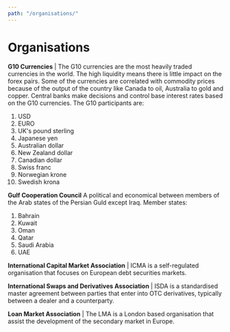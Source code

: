 ```yaml
---
path: "/organisations/"
---
```


# Organisations

**G10 Currencies** | The G10 currencies are the most heavily traded currencies in the world. The high liquidity means there is little impact on the forex pairs. Some of the currencies are correlated with commodity prices because of the output of the country like Canada to oil, Australia to gold and copper. Central banks make decisions and control base interest rates based on the G10 currencies. The G10 participants are: 

1. USD
2. EURO
3. UK's pound sterling
4. Japanese yen
5. Australian dollar
6. New Zealand dollar
7. Canadian dollar
8. Swiss franc
9. Norwegian krone
10. Swedish krona

**Gulf Cooperation Council** A political and economical between members of the Arab states of the Persian Guld except Iraq. Member states:
1. Bahrain
2. Kuwait
3. Oman
4. Qatar
5. Saudi Arabia
6. UAE

**International Capital Market Association** | ICMA is a self-regulated organisation that focuses on European debt securities markets.

**International Swaps and Derivatives Association** | ISDA is a standardised master agreement between parties that enter into OTC derivatives, typically between a dealer and a counterparty.

**Loan Market Association** | The LMA is a London based organisation that assist the development of the secondary market in Europe.
